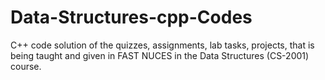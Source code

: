 # Data-Structures-cpp-Codes
C++ code solution of the quizzes, assignments, lab tasks, projects, that is being taught and given in FAST NUCES in the Data Structures (CS-2001) course.
